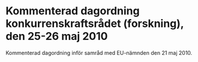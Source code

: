 # Kommenterad dagordning konkurrenskraftsrådet (forskning), den 25-26 maj 2010

Kommenterad dagordning inför samråd med EU-nämnden den 21 maj 2010.
